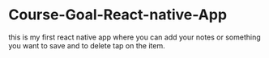 # Course-Goal-React-native-App
this is my first react native app where you can add your notes or something you want to save and to delete tap on the item.
